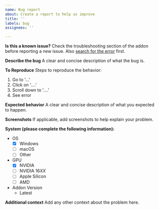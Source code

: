 ```yaml
---
name: Bug report
about: Create a report to help us improve
title: ''
labels: bug
assignees: ''

---
```


**Is this a known issue?**
Check the troubleshooting section of the addon before reporting a new issue. Also [search for the error](https://github.com/carson-katri/dream-textures/issues?q=is%3Aissue) first.

**Describe the bug**
A clear and concise description of what the bug is.

**To Reproduce**
Steps to reproduce the behavior:
1. Go to '...'
2. Click on '....'
3. Scroll down to '....'
4. See error

**Expected behavior**
A clear and concise description of what you expected to happen.

**Screenshots**
If applicable, add screenshots to help explain your problem.

**System (please complete the following information):**
- OS
  - [x] Windows
  - [ ] macOS
  - [ ] Other
- GPU
  - [x] NVIDIA
  - [ ] NVIDIA 16*XX*
  - [ ] Apple Silicon
  - [ ] AMD
- Addon Version
  - Latest

**Additional context**
Add any other context about the problem here.
